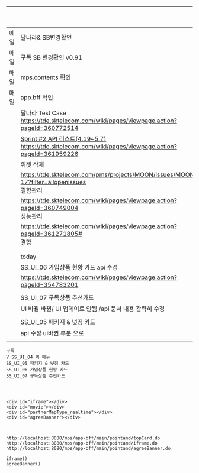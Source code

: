 |      |                                                              | 해결 | 기타 |
| ---- | ------------------------------------------------------------ | ---- | ---- |
| 매일 | 달나라& SB변경확인                                           | O    |      |
| 매일 | 구독 SB 변경확인  v0.91                                      | O    |      |
| 매일 | mps.contents 확인                                            |      |      |
| 매일 | app.bff 확인                                                 |      |      |
|      | 달나라 Test Case<br />https://tde.sktelecom.com/wiki/pages/viewpage.action?pageId=360772514 |      |      |
|      | [Sprint #2 API 리스트(4.19~5.7)](https://tde.sktelecom.com/wiki/pages/viewpage.action?pageId=361959226)<br />https://tde.sktelecom.com/wiki/pages/viewpage.action?pageId=361959226 |      |      |
|      | 위젯 삭제                                                    |      |      |
|      | https://tde.sktelecom.com/pms/projects/MOON/issues/MOON-17?filter=allopenissues<br />결함관리 |      |      |
|      | https://tde.sktelecom.com/wiki/pages/viewpage.action?pageId=360749004<br />성능관리 |      |      |
|      | https://tde.sktelecom.com/wiki/pages/viewpage.action?pageId=361271805#<br />결함 |      |      |
|      |                                                              |      |      |
|      |                                                              |      |      |
|      | today                                                        |      |      |
|      | SS_UI_06 가입상품 현황 카드 api 수정                         |      |      |
|      | https://tde.sktelecom.com/wiki/pages/viewpage.action?pageId=354783201 |      |      |
|      |                                                              |      |      |
|      | SS_UI_07 구독상품 추천카드                                   |      |      |
|      | UI 바뀜 바뀐/  UI 업데이트 안됨 /api 문서 내용 간략히 수정   |      |      |
|      |                                                              |      |      |
|      | SS_UI_05 패키지 & 넛징 카드                                  |      |      |
|      | api 수정 ui바뀐 부분 으로                                    |      |      |
|      |                                                              |      |      |





```
구독
V SS_UI_04 퀵 메뉴
SS_UI_05 패키지 & 넛징 카드
SS_UI_06 가입상품 현황 카드 
SS_UI_07 구독상품 추천카드




```





```
<div id="iframe"></div>
<div id="movie"></div>
<div id="partnerMapType_realtime"></div>
<div id="agreeBanner"></div>



http://localhost:8080/mps/app-bff/main/pointand/topCard.do
http://localhost:8080/mps/app-bff/main/pointand/iframe.do
http://localhost:8080/mps/app-bff/main/pointand/agreeBanner.do

iframe()
agreeBanner()

```


